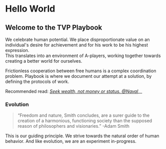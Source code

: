 # Hello World

## Welcome to the TVP Playbook

We celebrate human potential. We place disproportionate value on an individual's desire for achievement and for his work to be his highest expression.   
This translates into an environment of A-players, working together towards creating a better world for ourselves. 

Frictionless cooperation between free humans is a complex coordination problem. Playbook is where we document our attempt at a solution, by defining the protocols of work.

Recommended read: [_Seek wealth, not money or status. @Naval_](https://twitter.com/naval/status/1002103497725173760)\_\_



### Evolution

> “Freedom and nature, Smith concludes, are a surer guide to the creation of a harmonious, functioning society than the supposed reason of philosophers and visionaries.” -Adam Smith

This is our guiding principle. We strive towards the natural order of human behavior. And like evolution, we are an experiment in-progress.





